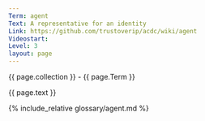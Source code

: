 ```yaml
---
Term: agent
Text: A representative for an identity
Link: https://github.com/trustoverip/acdc/wiki/agent
Videostart: 
Level: 3
layout: page
---
```


{{ page.collection }} - {{ page.Term }}

   {{ page.text }}

{% include_relative glossary/agent.md %}
